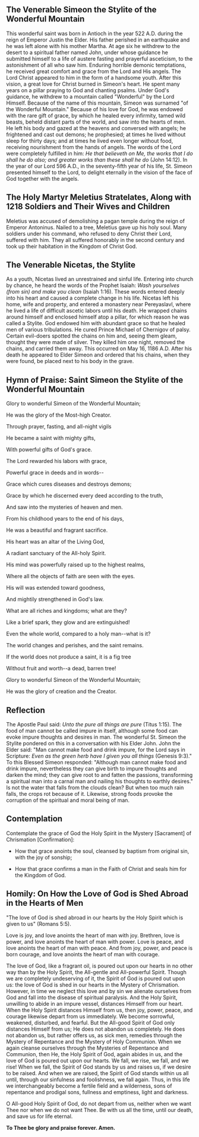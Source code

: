 ## The Venerable Simeon the Stylite of the Wonderful Mountain

This wonderful saint was born in Antioch in the year 522 A.D. during the reign of Emperor Justin the Elder. His father perished in an earthquake and he was left alone with his mother Martha. At age six he withdrew to the desert to a spiritual father named John, under whose guidance he submitted himself to a life of austere fasting and prayerful asceticism, to the astonishment of all who saw him. Enduring horrible demonic temptations, he received great comfort and grace from the Lord and His angels. The Lord Christ appeared to him in the form of a handsome youth. After this vision, a great love for Christ burned in Simeon's heart. He spent many years on a pillar praying to God and chanting psalms. Under God's guidance, he withdrew to a mountain called "Wonderful" by the Lord Himself. Because of the name of this mountain, Simeon was surnamed "of the Wonderful Mountain." Because of his love for God, he was endowed with the rare gift of grace, by which he healed every infirmity, tamed wild beasts, beheld distant parts of the world, and saw into the hearts of men. He left his body and gazed at the heavens and conversed with angels; he frightened and cast out demons; he prophesied; at times he lived without sleep for thirty days; and at times he lived even longer without food, receiving nourishment from the hands of angels. The words of the Lord were completely fulfilled in him: *He that believeth on Me, the works that I do shall he do also; and greater works than these shall he do* (John 14:12). In the year of our Lord 596 A.D., in the seventy-fifth year of his life, St. Simeon presented himself to the Lord, to delight eternally in the vision of the face of God together with the angels.

## The Holy Martyr Meletius Stratelates, Along with 1218 Soldiers and Their Wives and Children

Meletius was accused of demolishing a pagan temple during the reign of Emperor Antoninus. Nailed to a tree, Meletius gave up his holy soul. Many soldiers under his command, who refused to deny Christ their Lord, suffered with him. They all suffered honorably in the second century and took up their habitation in the Kingdom of Christ God.

## The Venerable Nicetas, the Stylite

As a youth, Nicetas lived an unrestrained and sinful life. Entering into church by chance, he heard the words of the Prophet Isaiah: *Wash yourselves *(from sin)* and make you clean* (Isaiah 1:16). These words entered deeply into his heart and caused a complete change in his life. Nicetas left his home, wife and property, and entered a monastery near Pereyaslavl, where he lived a life of difficult ascetic labors until his death. He wrapped chains around himself and enclosed himself atop a pillar, for which reason he was called a Stylite. God endowed him with abundant grace so that he healed men of various tribulations. He cured Prince Michael of Chernigov of palsy. Certain evil-doers spotted the chains on him and, seeing them gleam, thought they were made of silver. They killed him one night, removed the chains, and carried them away. This occurred on May 16, 1186 A.D. After his death he appeared to Elder Simeon and ordered that his chains, when they were found, be placed next to his body in the grave.

## Hymn of Praise: Saint Simeon the Stylite of the Wonderful Mountain

Glory to wonderful Simeon of the Wonderful Mountain;

He was the glory of the Most-high Creator.

Through prayer, fasting, and all-night vigils

He became a saint with mighty gifts,

With powerful gifts of God's grace.

The Lord rewarded his labors with grace,

Powerful grace in deeds and in words--

Grace which cures diseases and destroys demons;

Grace by which he discerned every deed according to the truth,

And saw into the mysteries of heaven and men.

From his childhood years to the end of his days,

He was a beautiful and fragrant sacrifice.

His heart was an altar of the Living God,

A radiant sanctuary of the All-holy Spirit.

His mind was powerfully raised up to the highest realms,

Where all the objects of faith are seen with the eyes.

His will was extended toward goodness,

And mightily strengthened in God's law.

What are all riches and kingdoms; what are they?

Like a brief spark, they glow and are extinguished!

Even the whole world, compared to a holy man--what is it?

The world changes and perishes, and the saint remains.

If the world does not produce a saint, it is a fig tree

Without fruit and worth--a dead, barren tree!

Glory to wonderful Simeon of the Wonderful Mountain;

He was the glory of creation and the Creator.

## Reflection

The Apostle Paul said: *Unto the pure all things are pure* (Titus 1:15). The food of man cannot be called impure in itself, although some food can evoke impure thoughts and desires in man. The wonderful St. Simeon the Stylite pondered on this in a conversation with his Elder John. John the Elder said: "Man cannot make food and drink impure, for the Lord says in Scripture: *Even as the green herb have I given you all things* (Genesis 9:3)." To this Blessed Simeon responded: "Although man cannot make food and drink impure, nevertheless they can give birth to impure thoughts and darken the mind; they can give root to and fatten the passions, transforming a spiritual man into a carnal man and nailing his thoughts to earthly desires." Is not the water that falls from the clouds clean? But when too much rain falls, the crops rot because of it. Likewise, strong foods provoke the corruption of the spiritual and moral being of man.

## Contemplation

Contemplate the grace of God the Holy Spirit in the Mystery [Sacrament] of Chrismation [Confirmation]:

- How that grace anoints the soul, cleansed by baptism from original sin, with the joy of sonship;

- How that grace confirms a man in the Faith of Christ and seals him for the Kingdom of God.

## Homily: On How the Love of God is Shed Abroad in the Hearts of Men

"The love of God is shed abroad in our hearts by the Holy Spirit which is given to us" (Romans 5:5).

Love is joy, and love anoints the heart of man with joy. Brethren, love is power, and love anoints the heart of man with power. Love is peace, and love anoints the heart of man with peace. And from joy, power, and peace is born courage, and love anoints the heart of man with courage.

The love of God, like a fragrant oil, is poured out upon our hearts in no other way than by the Holy Spirit, the All-gentle and All-powerful Spirit. Though we are completely undeserving of it, the Spirit of God is poured out upon us: the love of God is shed in our hearts in the Mystery of Chrismation. However, in time we neglect this love and by sin we alienate ourselves from God and fall into the disease of spiritual paralysis. And the Holy Spirit, unwilling to abide in an impure vessel, distances Himself from our heart. When the Holy Spirit distances Himself from us, then joy, power, peace, and courage likewise depart from us immediately. We become sorrowful, weakened, disturbed, and fearful. But the All-good Spirit of God only distances Himself from us; He does not abandon us completely. He does not abandon us, but rather offers us, as sick men, remedies through the Mystery of Repentance and the Mystery of Holy Communion. When we again cleanse ourselves through the Mysteries of Repentance and Communion, then He, the Holy Spirit of God, again abides in us, and the love of God is poured out upon our hearts. We fall, we rise, we fall, and we rise! When we fall, the Spirit of God stands by us and raises us, if we desire to be raised. And when we are raised, the Spirit of God stands within us all until, through our sinfulness and foolishness, we fall again. Thus, in this life we interchangeably become a fertile field and a wilderness, sons of repentance and prodigal sons, fullness and emptiness, light and darkness.

O All-good Holy Spirit of God, do not depart from us, neither when we want Thee nor when we do not want Thee. Be with us all the time, until our death, and save us for life eternal.

**To Thee be glory and praise forever. Amen.**
